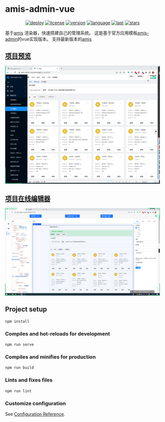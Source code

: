 # amis-admin-vue

<div align="center">

[![deploy](https://github.com/h7ml/amis-admin-vue/actions/workflows/deploy.yml/badge.svg?branch=master)](https://github.com/h7ml/amis-admin-vue/actions/workflows/deploy.yml)
[![license](https://img.shields.io/github/license/h7ml/amis-admin-vue.svg)](https://github.com/h7ml/amis-admin-vue/blob/master/LICENSE#L1)
[![version](https://img.shields.io/npm/v/amis/latest)](https://github.com/h7ml/amis-admin-vue/blob/master/package.json#L36)
[![language](https://img.shields.io/github/languages/top/h7ml/amis-admin-vue)](https://github.com/h7ml/amis-admin-vue/search?l=css)
[![last](https://img.shields.io/github/last-commit/h7ml/amis-admin-vue.svg)](https://github.com/h7ml/amis-admin-vue/commits)
[![stars](https://img.shields.io/badge/Hosted-Vercel-brightgreen?style=flat&logo=Vercel)](https://amis.vercel.app/)
</div>

基于[amis](https://github.com/baidu/amis) 渲染器，快速搭建自己的管理系统。
这是基于官方应用模板[amis-admin](https://github.com/aisuda/amis-admin)的vue实现版本。
支持最新版本的[amis](https://github.com/h7ml/amis-admin-vue/blob/master/package.json#L3)

## [项目预览](https://amis-admin-vue.vercel.app/index)
[![stars](./public/img/markdown/preview.png)](https://amis.vercel.app/)
## [项目在线编辑器](https://amis-admin-vue.vercel.app/#/Editor)
[![stars](./public/img/markdown/edit.png)](https://amis.vercel.app/#/Editor)
## Project setup

```
npm install
```

### Compiles and hot-reloads for development

```
npm run serve
```

### Compiles and minifies for production

```
npm run build
```

### Lints and fixes files

```
npm run lint
```

### Customize configuration

See [Configuration Reference](https://cli.vuejs.org/config/).
